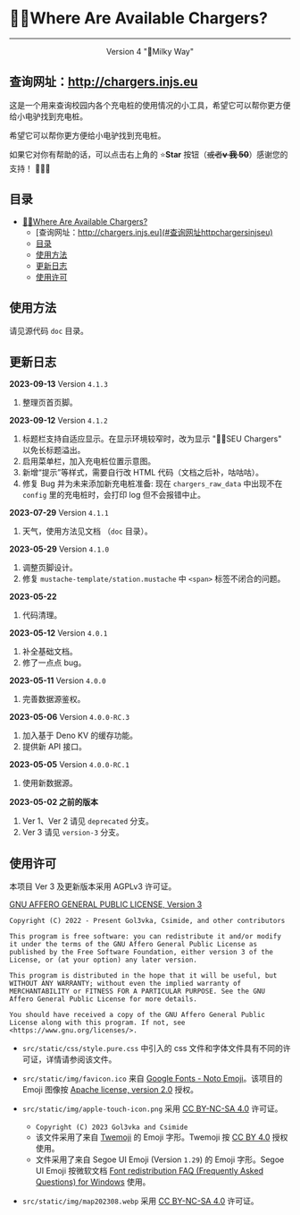 # :electric_plug::rage:Where Are Available Chargers?

---

<p align="center">Version 4 "🌌Milky Way"</p>

## 查询网址：<http://chargers.injs.eu>

这是一个用来查询校园内各个充电桩的使用情况的小工具，希望它可以帮你更方便给小电驴找到充电桩。

希望它可以帮你更方便给小电驴找到充电桩。

如果它对你有帮助的话，可以点击右上角的 :star:**Star** 按钮（~~或者**v 我 50**~~）感谢您的支持！ :tada::tada::tada:

## 目录

-   [:electric_plug::rage:Where Are Available Chargers?](#electric_plugragewhere-are-available-chargers)
    -   [查询网址：http://chargers.injs.eu](#查询网址httpchargersinjseu)
    -   [目录](#目录)
    -   [使用方法](#使用方法)
    -   [更新日志](#更新日志)
    -   [使用许可](#使用许可)

## 使用方法

请见源代码 `doc` 目录。

## 更新日志

**2023-09-13** Version `4.1.3`

1. 整理页首页脚。

**2023-09-12** Version `4.1.2`

1. 标题栏支持自适应显示。在显示环境较窄时，改为显示 ":electric_plug::rage:SEU Chargers" 以免长标题溢出。
2. 启用菜单栏，加入充电桩位置示意图。
3. 新增“提示”等样式，需要自行改 HTML 代码（文档之后补，咕咕咕）。
4. 修复 Bug 并为未来添加新充电桩准备: 现在 `chargers_raw_data` 中出现不在 `config` 里的充电桩时，会打印 log 但不会报错中止。

**2023-07-29** Version `4.1.1`

1. 天气，使用方法见文档 （`doc` 目录）。

**2023-05-29** Version `4.1.0`

1. 调整页脚设计。
2. 修复 `mustache-template/station.mustache` 中 `<span>` 标签不闭合的问题。

**2023-05-22**

1. 代码清理。

**2023-05-12** Version `4.0.1`

1. 补全基础文档。
2. 修了一点点 bug。

**2023-05-11** Version `4.0.0`

1. 完善数据源鉴权。

**2023-05-06** Version `4.0.0-RC.3`

1. 加入基于 Deno KV 的缓存功能。
2. 提供新 API 接口。

**2023-05-05** Version `4.0.0-RC.1`

1. 使用新数据源。

**2023-05-02 之前的版本**<br />

1. Ver 1、Ver 2 请见 `deprecated` 分支。
2. Ver 3 请见 `version-3` 分支。

## 使用许可

本项目 Ver 3 及更新版本采用 AGPLv3 许可证。

[GNU AFFERO GENERAL PUBLIC LICENSE, Version 3](https://www.gnu.org/licenses/agpl-3.0.html)

```
Copyright (C) 2022 - Present Gol3vka, Csimide, and other contributors

This program is free software: you can redistribute it and/or modify it under the terms of the GNU Affero General Public License as published by the Free Software Foundation, either version 3 of the License, or (at your option) any later version.

This program is distributed in the hope that it will be useful, but WITHOUT ANY WARRANTY; without even the implied warranty of MERCHANTABILITY or FITNESS FOR A PARTICULAR PURPOSE. See the GNU Affero General Public License for more details.

You should have received a copy of the GNU Affero General Public License along with this program. If not, see <https://www.gnu.org/licenses/>.
```

-   `src/static/css/style.pure.css` 中引入的 css 文件和字体文件具有不同的许可证，详情请参阅该文件。

-   `src/static/img/favicon.ico` 来自 [Google Fonts - Noto Emoji](https://github.com/googlefonts/noto-emoji)。该项目的 Emoji 图像按 [Apache license, version 2.0](http://www.apache.org/licenses/LICENSE-2.0) 授权。

-   `src/static/img/apple-touch-icon.png` 采用 [CC BY-NC-SA 4.0](https://creativecommons.org/licenses/by-nc-sa/4.0/) 许可证。

    -   `Copyright (C) 2023 Gol3vka and Csimide`
    -   该文件采用了来自 [Twemoji](https://github.com/twitter/twemoji) 的 Emoji 字形。Twemoji 按 [CC BY 4.0](https://creativecommons.org/licenses/by/4.0/) 授权使用。
    -   文件采用了来自 Segoe UI Emoji (Version `1.29`) 的 Emoji 字形。Segoe UI Emoji 按微软文档 [Font redistribution FAQ (Frequently Asked Questions) for Windows](https://learn.microsoft.com/en-us/typography/fonts/font-faq) 使用。

-   `src/static/img/map202308.webp` 采用 [CC BY-NC-SA 4.0](https://creativecommons.org/licenses/by-nc-sa/4.0/) 许可证。
